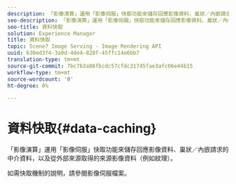 ```yaml
---
description: 「影像演算」運用「影像伺服」快取功能來儲存回應影像資料、巢狀／內嵌請求的中介資料，以及從外部來源取得的來源影像資料（例如紋理）。
seo-description: 「影像演算」運用「影像伺服」快取功能來儲存回應影像資料、巢狀／內嵌請求的中介資料，以及從外部來源取得的來源影像資料（例如紋理）。
seo-title: 資料快取
solution: Experience Manager
title: 資料快取
topic: Scene7 Image Serving - Image Rendering API
uuid: 630ed3f4-3a0d-4de4-828f-45ffc14e6bb7
translation-type: tm+mt
source-git-commit: 7bc7b3a86fbcdc57cfdc31745fae3afc06e44b15
workflow-type: tm+mt
source-wordcount: '0'
ht-degree: 0%

---
```



# 資料快取{#data-caching}

「影像演算」運用「影像伺服」快取功能來儲存回應影像資料、巢狀／內嵌請求的中介資料，以及從外部來源取得的來源影像資料（例如紋理）。

如需快取機制的說明，請參閱影像伺服檔案。
